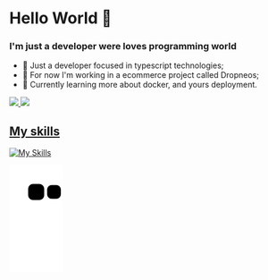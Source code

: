 # Hello World 👋

### I'm just a developer were loves programming world

- 👨 Just a developer focused in typescript technologies;
- 🔧 For now I'm working in a ecommerce project called Dropneos;
- 📕 Currently learning more about docker, and yours deployment.

<div>
    <a href="https://github.com/NicolasCBV">
    <img height="180em" src="https://github-readme-stats.vercel.app/api/top-langs/?username=NicolasCBV&layout=compact&langs_count=7&theme=dracula"/>
    <img height="190em" src="https://github-readme-stats.vercel.app/api?username=NicolasCBV&show_icons=true&theme=dracula&include_all_commits=true&count_private=true"/>
</div>

## My skills

[![My Skills](https://skillicons.dev/icons?i=js,html,css,docker,typescript,react,next,nodejs,mysql,nestjs,arduino)](https://skillicons.dev)

![Snake animation](https://github.com/NicolasCBV/NicolasCBV/blob/output/github-contribution-grid-snake.svg)
